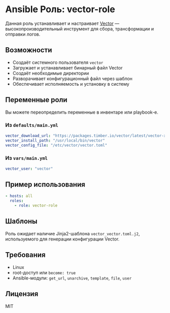 # Ansible Роль: vector-role

Данная роль устанавливает и настраивает [Vector](https://vector.dev) — высокопроизводительный инструмент для сбора, трансформации и отправки логов.

##  Возможности

- Создаёт системного пользователя `vector`
- Загружает и устанавливает бинарный файл Vector
- Создаёт необходимые директории
- Разворачивает конфигурационный файл через шаблон
- Обеспечивает исполняемость и установку в систему

##  Переменные роли

Вы можете переопределить переменные в инвентаре или playbook-е.

### Из `defaults/main.yml`

```yaml
vector_download_url: "https://packages.timber.io/vector/latest/vector-x86_64-unknown-linux-gnu.tar.gz"
vector_install_path: "/usr/local/bin/vector"
vector_config_file: "/etc/vector/vector.toml"
```

### Из `vars/main.yml`

```yaml
vector_user: "vector"
```

##  Пример использования

```yaml
- hosts: all
  roles:
    - role: vector-role
```

##  Шаблоны

Роль ожидает наличие Jinja2-шаблона `vector_vector.toml.j2`, используемого для генерации конфигурации Vector.

##  Требования

- Linux
- root-доступ или `become: true`
- Ansible-модули: `get_url`, `unarchive`, `template`, `file`, `user`

##  Лицензия

MIT
